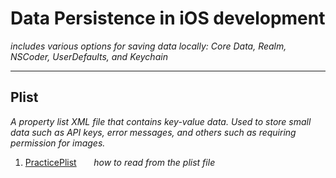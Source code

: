 # Data Persistence in iOS development
*includes various options for saving data locally: Core Data, Realm, NSCoder, UserDefaults, and Keychain*

---

## Plist
*A property list XML file that contains key-value data. Used to store small data such as API keys, error messages, and others such as requiring permission for images.*
1. [PracticePlist](https://github.com/RinniSwift/DataPersistence/tree/master/PracticePlist)
&nbsp;&nbsp;&nbsp;&nbsp;&nbsp;&nbsp;*how to read from the plist file*